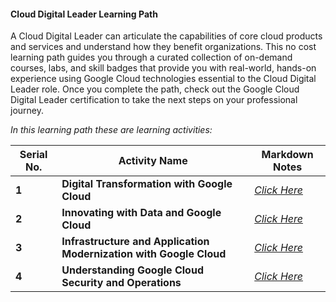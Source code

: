 #### Cloud Digital Leader Learning Path

A Cloud Digital Leader can articulate the capabilities of core cloud products and services and understand how they benefit organizations. This no cost learning path guides you through a curated collection of on-demand courses, labs, and skill badges that provide you with real-world, hands-on experience using Google Cloud technologies essential to the Cloud Digital Leader role. Once you complete the path, check out the Google Cloud Digital Leader certification to take the next steps on your professional journey.

*In this learning path these are learning activities:*

| Serial No. | Activity Name | Markdown Notes |
| --- | --- | --- |
| **1** | **Digital Transformation with Google Cloud** | [*Click Here*](./Introduction-to-Digital-Transformation-with-Google-Cloud.md) |
| **2** | **Innovating with Data and Google Cloud** | [*Click Here*](./Innovating-with-Data-and-Google-Cloud.md) |
| **3** | **Infrastructure and Application Modernization with Google Cloud** | [*Click Here*](./Infrastructure-and-Application-Modernization-with-Google-Cloud.md) |
| **4** | **Understanding Google Cloud Security and Operations** | [*Click Here*](./Understanding-Google-Cloud-Security-and-Operations.md) |